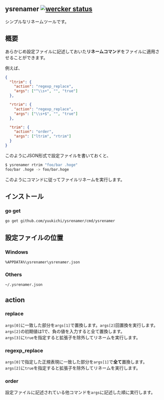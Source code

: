 ## ysrenamer [![wercker status](https://app.wercker.com/status/c2762d14ee0f1f68c2079ab639758b95/s/master "wercker status")](https://app.wercker.com/project/bykey/c2762d14ee0f1f68c2079ab639758b95)
シンプルなリネームツールです。

## 概要
あらかじめ設定ファイルに記述しておいた**リネームコマンド**をファイルに適用させることができます。

例えば、

```json
{
  "ltrim": {
    "action": "regexp_replace",
    "args": ["^\\s+", "", "true"]
  },

  "rtrim": {
    "action": "regexp_replace",
    "args": ["\\s+$", "", "true"]
  },

  "trim": {
    "action": "order",
    "args": ["ltrim", "rtrim"]
  }
}
```

このようにJSON形式で設定ファイルを書いておくと、

```sh
$ ysrenamer rtrim "foo/bar .hoge"
foo/bar .hoge -> foo/bar.hoge
```

このようにコマンドに従ってファイルリネームを実行します。

## インストール
### go get
```sh
go get github.com/yuukichi/ysrenamer/cmd/ysrenamer
```

## 設定ファイルの位置

### Windows
```
%APPDATA%\ysrenamer\ysrenamer.json
```

### Others
```
~/.ysrenamer.json
```

## action
### replace
`args[0]`に一致した部分を`args[1]`で置換します。`args[2]`回置換を実行します。  
`args[2]`の初期値は1で、負の値を入力すると全て置換します。  
`args[3]`に`true`を指定すると拡張子を除外してリネームを実行します。

### regexp_replace
`args[0]`で指定した正規表現に一致した部分を`args[1]`で**全て**置換します。  
`args[2]`に`true`を指定すると拡張子を除外してリネームを実行します。

### order
設定ファイルに記述されている他コマンドを`args`に記述した順に実行します。
